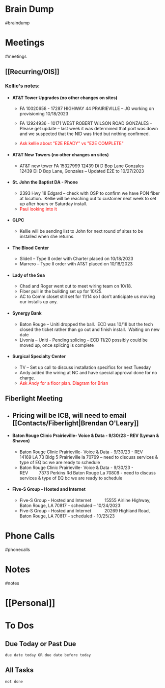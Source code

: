 # Brain Dump
#braindump 

# Meetings
#meetings 
## [[Recurring/OIS]]
### Kellie's notes:
- #### AT&T Tower Upgrades (no other changes on sites)
	- FA 10020658 - 17287 HIGHWAY 44 PRAIRIEVILLE – JG working on provisioning 10/18/2023

	- FA 12924936 - 10171 WEST ROBERT WILSON ROAD GONZALES – Please get update – last week it was determined that port was down and we suspected that the NID was fried but nothing confirmed.
	- <span style="color: red; font-style: bold">Ask kellie about "E2E READY" vs "E2E COMPLETE"</span>

- #### AT&T New Towers (no other changes on sites)
	- AT&T new tower FA 15327999 12439 Di D Bop Lane Gonzales       12439 Di D Bop Lane, Gonzales – Updated E2E to 10/27/2023

- #### St. John the Baptist DA - Phone
	- 2393 Hwy 18 Edgard – check with OSP to confirm we have PON fiber at location.  Kellie will be reaching out to customer next week to set up after hours or Saturday install.
	 - <span style="color: red; font-style: bold;">Paul looking into it</span>

- #### GLPC
	- Kellie will be sending list to John for next round of sites to be installed when she returns.

- #### The Blood Center
	- Slidell – Type II order with Charter placed on 10/18/2023
	- Marrero – Type II order with AT&T placed on 10/18/2023

- #### Lady of the Sea
	- Chad and Roger went out to meet wiring team on 10/18.
	- Fiber pull in the building set up for 10/25.
	- AC to Comm closet still set for 11/14 so I don’t anticipate us moving our installs up any.

- #### Synergy Bank
	- Baton Rouge – Uniti dropped the ball.  ECD was 10/18 but the tech closed the ticket rather than go out and finish install.  Waiting on new date
	- Livonia – Uniti - Pending splicing – ECD 11/20 possibly could be moved up, once splicing is complete

- #### Surgical Specialty Center
	- TV – Set up call to discuss installation specifics for next Tuesday
	- Andy added the wiring at NC and have special approval done for no charge.
	 - <span style="color: red; font-style: bold">Ask Andy for a floor plan.  Diagram for Brian</span>

## Fiberlight Meeting
- Pricing will be ICB, will need to email [[Contacts/Fiberlight|Brendan O'Leary]]
	- 

- #### Baton Rouge Clinic Prairieville- Voice & Data - 9/30/23 - REV (Lyman & Shavon)
	- Baton Rouge Clinic Prairieville- Voice & Data - 9/30/23 - REV         14169 LA 73 Bldg 5 Prairieville la 70769 – need to discuss services & type of EQ bc we are ready to schedule
	- Baton Rouge Clinic Prairieville- Voice & Data - 9/30/23 - REV         7373 Perkins Rd Baton Rouge La 70808 - need to discuss services & type of EQ bc we are ready to schedule

- #### Five-S Group - Hosted and Internet
	 - Five-S Group - Hosted and Internet           15555 Airline Highway, Baton Rouge, LA 70817 – scheduled – 10/24/2023
	- Five-S Group - Hosted and Internet           20269 Highland Road, Baton Rouge, LA 70817 – scheduled - 10/25/23

# Phone Calls
#phonecalls 
# Notes
#notes

# [[Personal]]

# To Dos
## Due Today or Past Due
```tasks
due date today OR due date before today
```

## All Tasks
```tasks
not done
```